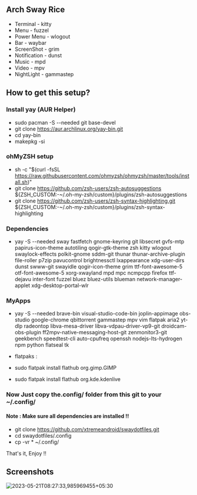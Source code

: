 ## Arch Sway Rice
* Terminal - kitty
* Menu - fuzzel
* Power Menu - wlogout
* Bar - waybar
* ScreenShot - grim
* Notification - dunst
* Music - mpd
* Video - mpv
* NightLight - gammastep

## How to get this setup?

### Install yay (AUR Helper)
* sudo pacman -S --needed git base-devel
* git clone https://aur.archlinux.org/yay-bin.git
* cd yay-bin
* makepkg -si

### ohMyZSH setup
* sh -c "$(curl -fsSL https://raw.githubusercontent.com/ohmyzsh/ohmyzsh/master/tools/install.sh)"
* git clone https://github.com/zsh-users/zsh-autosuggestions ${ZSH_CUSTOM:-~/.oh-my-zsh/custom}/plugins/zsh-autosuggestions
* git clone https://github.com/zsh-users/zsh-syntax-highlighting.git ${ZSH_CUSTOM:-~/.oh-my-zsh/custom}/plugins/zsh-syntax-highlighting

### Dependencies

* yay -S --needed sway fastfetch gnome-keyring git libsecret gvfs-mtp papirus-icon-theme autotiling qogir-gtk-theme zsh kitty wlogout swaylock-effects polkit-gnome sddm-git thunar thunar-archive-plugin file-roller p7zip pavucontrol brightnessctl lxappearance xdg-user-dirs dunst swww-git swayidle qogir-icon-theme grim ttf-font-awesome-5 otf-font-awesome-5 xorg-xwayland mpd mpc ncmpcpp firefox ttf-dejavu inter-font fuzzel bluez bluez-utils blueman network-manager-applet xdg-desktop-portal-wlr

### MyApps

* yay -S --needed brave-bin visual-studio-code-bin joplin-appimage obs-studio google-chrome qbittorrent gammastep mpv  vim flatpak aria2 yt-dlp radeontop libva-mesa-driver libva-vdpau-driver-vp9-git droidcam-obs-plugin ff2mpv-native-messaging-host-git zenmonitor3-git geekbench speedtest-cli auto-cpufreq openssh nodejs-lts-hydrogen npm python flatseal tk

* flatpaks : 
* sudo flatpak install flathub org.gimp.GIMP
* sudo flatpak install flathub org.kde.kdenlive

### Now Just copy the.config/ folder from this git to your ~/.config/

#### Note : Make sure all dependencies are installed !!

* git clone https://github.com/xtremeandroid/swaydotfiles.git
* cd swaydotfiles/.config
* cp -vr * ~/.config/

That's it, Enjoy !!

## Screenshots
![2023-05-21T08:27:33,985969455+05:30](https://github.com/xtremeandroid/swaydotfiles/assets/62198074/c8b78bba-3d22-4868-945a-94e83dd96d0b)
